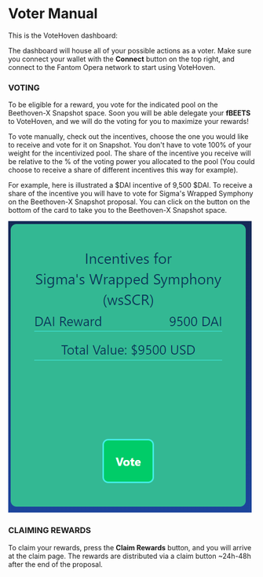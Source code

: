 # Voter Manual

This is the VoteHoven dashboard:

The dashboard will house all of your possible actions as a voter. Make sure you connect your wallet with the **Connect** button on the top right, and connect to the Fantom Opera network to start using VoteHoven.

### **VOTING**

To be eligible for a reward, you vote for the indicated pool on the Beethoven-X Snapshot space. Soon you will be able delegate your **fBEETS** to VoteHoven, and we will do the voting for you to maximize your rewards!

To vote manually, check out the incentives, choose the one you would like to receive and vote for it on Snapshot. You don't have to vote 100% of your weight for the incentivized pool. The share of the incentive you receive will be relative to the % of the voting power you allocated to the pool (You could choose to receive a share of different incentives this way for example).

For example, here is illustrated a $DAI incentive of 9,500 $DAI. To receive a share of the incentive you will have to vote for Sigma's Wrapped Symphony on the Beethoven-X Snapshot proposal. You can click on the button on the bottom of the card to take you to the Beethoven-X Snapshot space.

![](../.gitbook/assets/SCRBribe.PNG)

### CLAIMING REWARDS

To claim your rewards, press the **Claim Rewards** button, and you will arrive at the claim page. The rewards are distributed via a claim button \~24h-48h after the end of the proposal.

